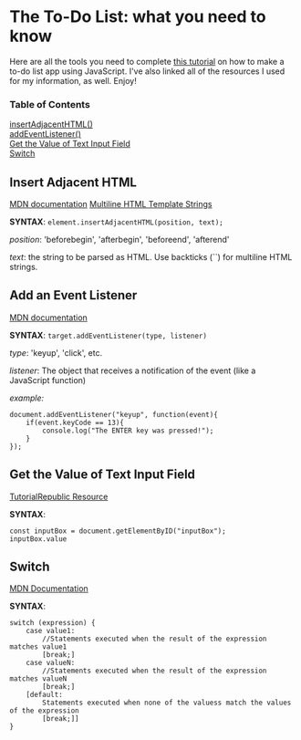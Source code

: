 # The To-Do List: what you need to know

Here are all the tools you need to complete [this tutorial](https://youtu.be/b8sUhU_eq3g) on how to make a to-do list app using JavaScript. I've also linked all of the resources I used for my information, as well. Enjoy! 

### Table of Contents

[insertAdjacentHTML()](#insert-adjacent-html)\
[addEventListener()](#add-an-event-listener)\
[Get the Value of Text Input Field](#get-the-value-of-text-input-field)\
[Switch](https://developer.mozilla.org/en-US/docs/Web/JavaScript/Reference/Statements/switch)

## Insert Adjacent HTML

[MDN documentation](https://developer.mozilla.org/en-US/docs/Web/API/Element/insertAdjacentHTML) 
[Multiline HTML Template Strings](https://wesbos.com/template-strings-html/)
 
**SYNTAX**: 
```element.insertAdjacentHTML(position, text);``` 
 
*position*: 'beforebegin', 'afterbegin', 'beforeend', 'afterend' 
 
*text*: the string to be parsed as HTML. Use backticks (``) for multiline HTML strings.

## Add an Event Listener

[MDN documentation](https://developer.mozilla.org/en-US/docs/Web/API/EventTarget/addEventListener)

**SYNTAX**: 
```target.addEventListener(type, listener)``` 
 
*type*: 'keyup', 'click', etc. 
 
*listener*: The object that receives a notification of the event (like a JavaScript function) 
 
*example:*
```
document.addEventListener("keyup", function(event){
    if(event.keyCode == 13){
        console.log("The ENTER key was pressed!");
    }
});
```

## Get the Value of Text Input Field

[TutorialRepublic Resource](https://www.tutorialrepublic.com/faq/how-to-get-the-value-of-text-input-field-using-javascript.php) 

**SYNTAX**:
```
const inputBox = document.getElementByID("inputBox");
inputBox.value
``` 

## Switch

[MDN Documentation](https://developer.mozilla.org/en-US/docs/Web/JavaScript/Reference/Statements/switch)

**SYNTAX**: 

```
switch (expression) {
    case value1:
        //Statements executed when the result of the expression matches value1
        [break;]
    case valueN:
        //Statements executed when the result of the expression matches valueN
        [break;]
    [default:
        Statements executed when none of the valuess match the values of the expression
        [break;]]
}
```